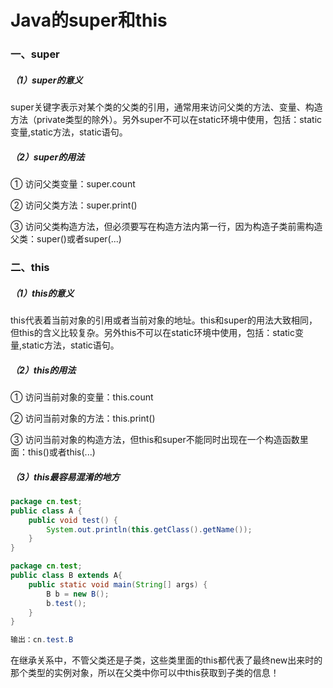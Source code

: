 # Java的super和this

### 一、super

##### （1）super的意义

super关键字表示对某个类的父类的引用，通常用来访问父类的方法、变量、构造方法（private类型的除外）。另外super不可以在static环境中使用，包括：static变量,static方法，static语句。

##### （2）super的用法

① 访问父类变量：super.count

② 访问父类方法：super.print\(\)

③ 访问父类构造方法，但必须要写在构造方法内第一行，因为构造子类前需构造父类：super\(\)或者super\(...\)

### 二、this

##### （1）this的意义

this代表着当前对象的引用或者当前对象的地址。this和super的用法大致相同，但this的含义比较复杂。另外this不可以在static环境中使用，包括：static变量,static方法，static语句。

##### （2）this的用法

① 访问当前对象的变量：this.count

② 访问当前对象的方法：this.print\(\)

③ 访问当前对象的构造方法，但this和super不能同时出现在一个构造函数里面：this\(\)或者this\(...\)

##### （3）this最容易混淆的地方

```java
package cn.test;
public class A {
    public void test() {
        System.out.println(this.getClass().getName());
    }
}

package cn.test;
public class B extends A{
    public static void main(String[] args) {
        B b = new B();
        b.test();
    }
}

输出：cn.test.B
```

在继承关系中，不管父类还是子类，这些类里面的this都代表了最终new出来时的那个类型的实例对象，所以在父类中你可以中this获取到子类的信息！

